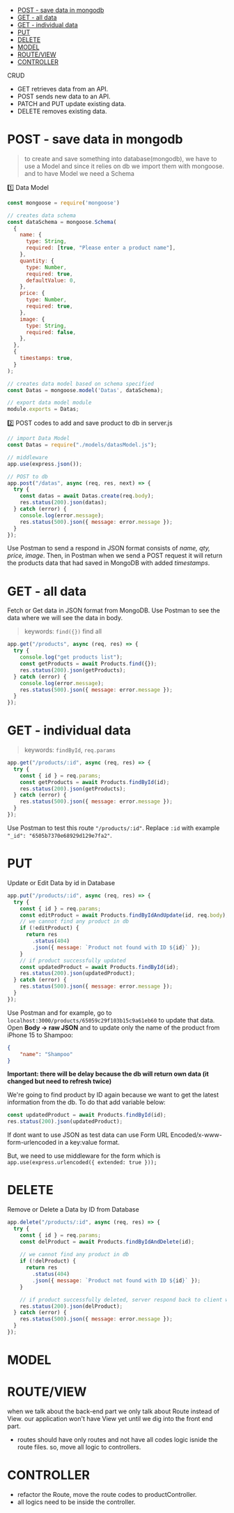 - [POST - save data in mongodb](#post---save-data-in-mongodb)
- [GET - all data](#get---all-data)
- [GET - individual data](#get---individual-data)
- [PUT](#put)
- [DELETE](#delete)
- [MODEL](#model)
- [ROUTE/VIEW](#routeview)
- [CONTROLLER](#controller)

CRUD

- GET retrieves data from an API.
- POST sends new data to an API.
- PATCH and PUT update existing data.
- DELETE removes existing data.

# POST - save data in mongodb

> to create and save something into database(mongodb), we have to use a Model and since it relies on db we import them with mongoose.
> and to have Model we need a Schema

1️⃣ Data Model

```javascript
const mongoose = require('mongoose')

// creates data schema
const dataSchema = mongoose.Schema(
  {
    name: {
      type: String,
      required: [true, "Please enter a product name"],
    },
    quantity: {
      type: Number,
      required: true,
      defaultValue: 0,
    },
    price: {
      type: Number,
      required: true,
    },
    image: {
      type: String,
      required: false,
    },
  },
  {
    timestamps: true,
  }
);

// creates data model based on schema specified
const Datas = mongoose.model('Datas', dataSchema);

// export data model module
module.exports = Datas;
```

2️⃣ POST codes to add and save product to db in server.js

```javascript
// import Data Model
const Datas = require("./models/datasModel.js");

// middleware
app.use(express.json());

// POST to db
app.post("/datas", async (req, res, next) => {
  try {
    const datas = await Datas.create(req.body);
    res.status(200).json(datas);
  } catch (error) {
    console.log(error.message);
    res.status(500).json({ message: error.message });
  }
});
```
Use Postman to send a respond in JSON format consists of *name, qty, price, image*. Then, in Postman when we send a POST request it will return the products data that had saved in MongoDB with added *timestamps*.

# GET - all data

Fetch or Get data in JSON format from MongoDB. Use Postman to see the data where we will see the data in body.

> keywords: `find({})` find all

```javascript
app.get("/products", async (req, res) => {
  try {
    console.log("get products list");
    const getProducts = await Products.find({});
    res.status(200).json(getProducts);
  } catch (error) {
    console.log(error.message);
    res.status(500).json({ message: error.message });
  }
});
```

# GET - individual data

> keywords: `findById`, `req.params`

```javascript
app.get("/products/:id", async (req, res) => {
  try {
    const { id } = req.params;
    const getProducts = await Products.findById(id);
    res.status(200).json(getProducts);
  } catch (error) {
    res.status(500).json({ message: error.message });
  }
});
```

Use Postman to test this route `"/products/:id"`. Replace `:id` with example ` "_id": "6505b7370e68929d129e7fa2"`.

# PUT

Update or Edit Data by id in Database

```javascript
app.put("/products/:id", async (req, res) => {
  try {
    const { id } = req.params;
    const editProduct = await Products.findByIdAndUpdate(id, req.body);
    // we cannot find any product in db
    if (!editProduct) {
      return res
        .status(404)
        .json({ message: `Product not found with ID ${id}` });
    }
    // if product successfully updated
    const updatedProduct = await Products.findById(id);
    res.status(200).json(updatedProduct);
  } catch (error) {
    res.status(500).json({ message: error.message });
  }
});
```

Use Postman and for example, go to `localhost:3000/products/65059c29f103b15c9a61eb60` to update that data. Open **Body -> raw JSON** and to update only the name of the product from iPhone 15 to Shampoo:

```json
{
    "name": "Shampoo"
}
```

**Important: there will be delay because the db will return own data (it changed but need to refresh twice)**

We're going to find product by ID again because we want to get the latest information from the db. To do that add variable below:

```javascript
const updatedProduct = await Products.findById(id);
res.status(200).json(updatedProduct);
```

If dont want to use JSON as test data can use Form URL Encoded/x-www-form-urlencoded in a key:value format.

But, we need to use middleware for the form which is `app.use(express.urlencoded({ extended: true }));`

# DELETE

Remove or Delete a Data by ID from Database

```javascript
app.delete("/products/:id", async (req, res) => {
  try {
    const { id } = req.params;
    const delProduct = await Products.findByIdAndDelete(id);
    
    // we cannot find any product in db
    if (!delProduct) {
      return res
        .status(404)
        .json({ message: `Product not found with ID ${id}` });
    }

    // if product successfully deleted, server respond back to client with status 200
    res.status(200).json(delProduct);
  } catch (error) {
    res.status(500).json({ message: error.message });
  }
});
```

# MODEL

# ROUTE/VIEW

when we talk about the back-end part we only talk about Route instead of View. our application won't have View yet until we dig into the front end part.

- routes should have only routes and not have all codes logic isnide the route files. so, move all logic to controllers.

# CONTROLLER

- refactor the Route, move the route codes to productController.
- all logics need to be inside the controller.